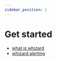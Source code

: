```yaml
---
sidebar_position: 1
---
```

# Get started

* [what is whizard](what-is-whizard.md)
* [whizard alerting](whizard-alerting.md)
